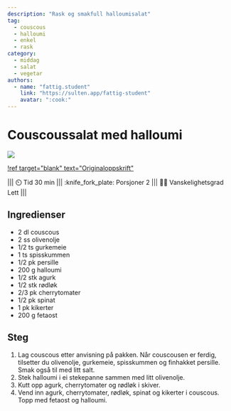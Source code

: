 ```yaml
---
description: "Rask og smakfull halloumisalat"
tag:
  - couscous
  - halloumi
  - enkel
  - rask
category:
  - middag
  - salat
  - vegetar
authors:
  - name: "fattig.student"
    link: "https://sulten.app/fattig-student"
    avatar: ":cook:"
---
```


# Couscoussalat med halloumi

![](/static/halloumi.webp)

[!ref target="blank" text="Originaloppskrift"](https://sulten.app/recipes/couscous-salat-med-grillet-halloumi-be81)

||| :timer_clock: Tid
30 min
||| :knife_fork_plate: Porsjoner
2
||| :cook: Vanskelighetsgrad
Lett
|||

## Ingredienser

- 2 dl couscous
- 2 ss olivenolje
- 1/2 ts gurkemeie
- 1 ts spisskummen
- 1/2 pk persille
- 200 g halloumi
- 1/2 stk agurk
- 1/2 stk rødløk
- 2/3 pk cherrytomater
- 1/2 pk spinat
- 1 pk kikerter
- 200 g fetaost

## Steg

1. Lag couscous etter anvisning på pakken. Når couscousen er ferdig, tilsetter du olivenolje, gurkemeie, spisskummen og finhakket persille. Smak også til med litt salt.
2. Stek halloumi i ei stekepanne sammen med litt olivenolje.
3. Kutt opp agurk, cherrytomater og rødløk i skiver.
4. Vend inn agurk, cherrytomater, rødløk, spinat og kikerter i couscous. Topp med fetaost og halloumi.
